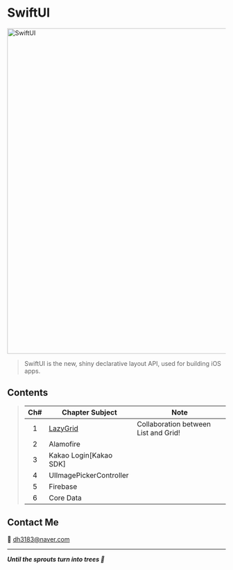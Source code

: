 # SwiftUI
<img width="750" alt="SwiftUI" src="https://user-images.githubusercontent.com/83414134/197437410-3d5e1bf6-17e0-423f-ae3a-0b4a423cd71a.png">

> SwiftUI is the new, shiny declarative layout API, used for building iOS apps.

## Contents
> |Ch#|Chapter Subject|Note|
> |:---:|---|---|
> |1|[LazyGrid](https://github.com/dh3183/SwiftUI-Study/blob/main/LazyGrid.md)|Collaboration between List and Grid!|
> |2|Alamofire||||
> |3|Kakao Login[Kakao SDK]||||
> |4|UIImagePickerController||||
> |5|Firebase||||
> |6|Core Data||||
>

## Contact Me
📧 dh3183@naver.com

***
***Until the sprouts turn into trees 🌱***
